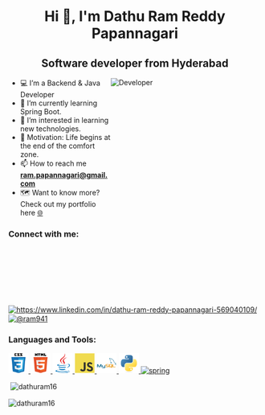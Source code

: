 <h1 align="center">Hi 👋, I'm Dathu Ram Reddy Papannagari</h1>
<h2 align ="center"> Software developer from Hyderabad</h2>
<img align="right" src="https://number8.com/wp-content/uploads/2021/01/2021-software-development-salary-trends.png" alt ="Developer" height="450" width="300"/>

- 💻 I’m a Backend & Java Developer
- 🌱 I’m currently learning Spring Boot.
- 👀 I’m interested in learning new technologies.
- 💭 Motivation: Life begins at the end of the comfort zone.
- 📫 How to reach me **ram.papannagari@gmail.com**
- 🗺️ Want to know more? Check out my portfolio here <a href="https://drive.google.com/file/d/1A6t5CM21tuck6vbNuRFdbZW8gU4O6laH/view">🌐</a>

<h3 align="left">Connect with me:</h3>
<p align="left">
<a href="https://linkedin.com/in/https://www.linkedin.com/in/dathu-ram-reddy-papannagari-569040109/" target="blank"><img align="center" src="https://raw.githubusercontent.com/rahuldkjain/github-profile-readme-generator/master/src/images/icons/Social/linked-in-alt.svg" alt="https://www.linkedin.com/in/dathu-ram-reddy-papannagari-569040109/" height="30" width="40" /></a>
<a href="https://hashnode.com/@ram941" target="blank"><img align="center" src="https://raw.githubusercontent.com/rahuldkjain/github-profile-readme-generator/master/src/images/icons/Social/hashnode.svg" alt="@ram941" height="30" width="40" /></a>
</p>

<h3 align="left">Languages and Tools:</h3>
<p align="left"> <a href="https://www.w3schools.com/css/" target="_blank" rel="noreferrer"> <img src="https://raw.githubusercontent.com/devicons/devicon/master/icons/css3/css3-original-wordmark.svg" alt="css3" width="40" height="40"/> </a> <a href="https://www.w3.org/html/" target="_blank" rel="noreferrer"> <img src="https://raw.githubusercontent.com/devicons/devicon/master/icons/html5/html5-original-wordmark.svg" alt="html5" width="40" height="40"/> </a> <a href="https://www.java.com" target="_blank" rel="noreferrer"> <img src="https://raw.githubusercontent.com/devicons/devicon/master/icons/java/java-original.svg" alt="java" width="40" height="40"/> </a> <a href="https://developer.mozilla.org/en-US/docs/Web/JavaScript" target="_blank" rel="noreferrer"> <img src="https://raw.githubusercontent.com/devicons/devicon/master/icons/javascript/javascript-original.svg" alt="javascript" width="40" height="40"/> </a> <a href="https://www.mysql.com/" target="_blank" rel="noreferrer"> <img src="https://raw.githubusercontent.com/devicons/devicon/master/icons/mysql/mysql-original-wordmark.svg" alt="mysql" width="40" height="40"/> </a> <a href="https://www.python.org" target="_blank" rel="noreferrer"> <img src="https://raw.githubusercontent.com/devicons/devicon/master/icons/python/python-original.svg" alt="python" width="40" height="40"/> </a> <a href="https://spring.io/" target="_blank" rel="noreferrer"> <img src="https://www.vectorlogo.zone/logos/springio/springio-icon.svg" alt="spring" width="40" height="40"/> </a> </p>

<p>&nbsp;<img align="center" src="https://github-readme-stats.vercel.app/api?username=dathuram16&show_icons=true&locale=en" alt="dathuram16" /></p>

<p><img align="center" src="https://github-readme-streak-stats.herokuapp.com/?user=dathuram16&" alt="dathuram16" /></p>



<!---
Dathuram16/Dathuram16 is a ✨ special ✨ repository because its `README.md` (this file) appears on your GitHub profile.
You can click the Preview link to take a look at your changes.
--->
